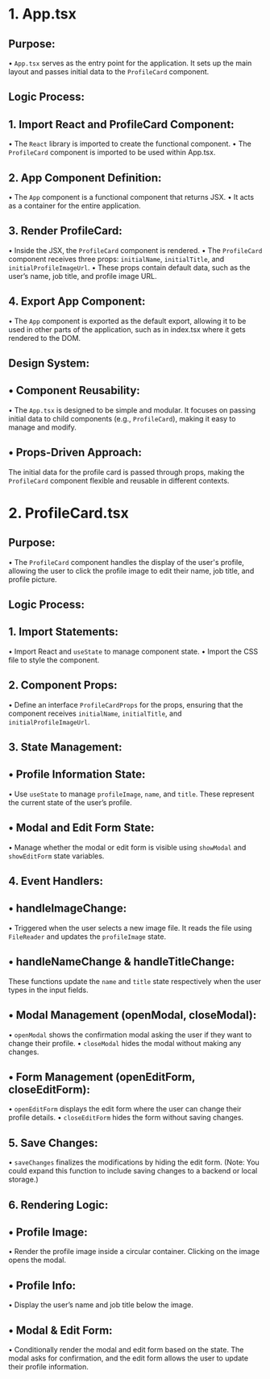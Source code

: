# 1. App.tsx
## Purpose:

• `App.tsx` serves as the entry point for the application. It sets up the main layout and passes initial data to the `ProfileCard` component.

## Logic Process:

## 1. Import React and ProfileCard Component:

• The `React` library is imported to create the functional component.
• The `ProfileCard` component is imported to be used within App.tsx.

## 2. App Component Definition:

• The `App` component is a functional component that returns JSX.
• It acts as a container for the entire application.

## 3. Render ProfileCard:

• Inside the JSX, the `ProfileCard` component is rendered.
• The `ProfileCard` component receives three props: `initialName`, `initialTitle`, and `initialProfileImageUrl`.
• These props contain default data, such as the user’s name, job title, and profile image URL.

## 4. Export App Component:

• The `App` component is exported as the default export, allowing it to be used in other parts of the application, such as in index.tsx where it gets rendered to the DOM.

## Design System:

## • Component Reusability:

• The `App.tsx` is designed to be simple and modular. It focuses on passing initial data to child components (e.g., `ProfileCard`), making it easy to manage and modify.

## • Props-Driven Approach:

The initial data for the profile card is passed through props, making the `ProfileCard` component flexible and reusable in different contexts.

# 2. ProfileCard.tsx

## Purpose:

• The `ProfileCard` component handles the display of the user's profile, allowing the user to click the profile image to edit their name, job title, and profile picture.

## Logic Process:

## 1. Import Statements:

• Import React and `useState` to manage component state.
• Import the CSS file to style the component.

## 2. Component Props:

• Define an interface `ProfileCardProps` for the props, ensuring that the component receives `initialName`, `initialTitle`, and `initialProfileImageUrl`.

## 3. State Management:

## • Profile Information State:

• Use `useState` to manage `profileImage`, `name`, and `title`. These represent the current state of the user’s profile.

## • Modal and Edit Form State:

• Manage whether the modal or edit form is visible using `showModal` and `showEditForm` state variables.

## 4. Event Handlers:

## • handleImageChange:

• Triggered when the user selects a new image file. It reads the file using `FileReader` and updates the `profileImage` state.

## • handleNameChange & handleTitleChange:

These functions update the `name` and `title` state respectively when the user types in the input fields.

## • Modal Management (openModal, closeModal):

• `openModal` shows the confirmation modal asking the user if they want to change their profile.
• `closeModal` hides the modal without making any changes.

## • Form Management (openEditForm, closeEditForm):

• `openEditForm` displays the edit form where the user can change their profile details.
• `closeEditForm` hides the form without saving changes.

## 5. Save Changes:

• `saveChanges` finalizes the modifications by hiding the edit form. (Note: You could expand this function to include saving changes to a backend or local storage.)

## 6. Rendering Logic:

## • Profile Image:

• Render the profile image inside a circular container. Clicking on the image opens the modal.

## • Profile Info:

• Display the user’s name and job title below the image.

## • Modal & Edit Form:

• Conditionally render the modal and edit form based on the state. The modal asks for confirmation, and the edit form allows the user to update their profile information.